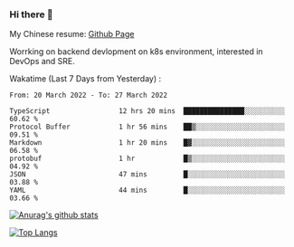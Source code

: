 ### Hi there 👋

My Chinese resume: [Github Page](https://spencercjh.github.io/resume/)

Worrking on backend devlopment on k8s environment, interested in DevOps and SRE.

Wakatime (Last 7 Days from Yesterday) :

<!--START_SECTION:waka-->

```text
From: 20 March 2022 - To: 27 March 2022

TypeScript                 12 hrs 20 mins  ███████████████░░░░░░░░░░   60.62 %
Protocol Buffer            1 hr 56 mins    ██▒░░░░░░░░░░░░░░░░░░░░░░   09.51 %
Markdown                   1 hr 20 mins    █▓░░░░░░░░░░░░░░░░░░░░░░░   06.58 %
protobuf                   1 hr            █▒░░░░░░░░░░░░░░░░░░░░░░░   04.92 %
JSON                       47 mins         █░░░░░░░░░░░░░░░░░░░░░░░░   03.88 %
YAML                       44 mins         █░░░░░░░░░░░░░░░░░░░░░░░░   03.66 %
```

<!--END_SECTION:waka-->

[![Anurag's github stats](https://github-readme-stats.vercel.app/api?username=spencercjh&theme=tokyonight&show_icons=true)](https://github.com/anuraghazra/github-readme-stats)

[![Top Langs](https://github-readme-stats.vercel.app/api/top-langs/?username=spencercjh&layout=compact&theme=tokyonight)](https://github.com/anuraghazra/github-readme-stats)
